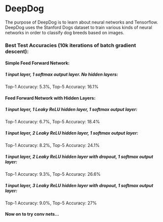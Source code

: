 # DeepDog

The purpose of DeepDog is to learn about neural networks and Tensorflow.  DeepDog uses the Stanford Dogs dataset
to train various kinds of neural networks in order to classify dog breeds based on images.

### Best Test Accuracies (10k iterations of batch gradient descent):

#### Simple Feed Forward Network:

##### 1 input layer, 1 softmax output layer.  No hidden layers:
Top-1 Accuracy: 5.3%, Top-5 Accuracy: 16.1%

#### Feed Forward Network with Hidden Layers:

##### 1 input layer, 1 Leaky ReLU hidden layer, 1 softmax output layer:
Top-1 Accuracy: 6.7%, Top-5 Accuracy: 18.4%

##### 1 input layer, 2 Leaky ReLU hidden layer, 1 softmax output layer:
Top-1 Accuracy: 8.2%, Top-5 Accuracy: 24.1%

##### 1 input layer, 2 Leaky ReLU hidden layer with dropout, 1 softmax output layer:
Top-1 Accuracy: 9.3%, Top-5 Accuracy: 26.6%

##### 1 input layer, 3 Leaky ReLU hidden layer with dropout, 1 softmax output layer:
Top-1 Accuracy: 9.0%, Top-5 Accuracy: 27%

#### Now on to try conv nets...
